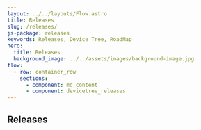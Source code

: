```yaml
---
layout: ../../layouts/Flow.astro
title: Releases
slug: /releases/
js-package: releases
keywords: Releases, Device Tree, RoadMap
hero:
  title: Releases
  background_image: ../../assets/images/background-image.jpg
flow:
  - row: container_row
    sections:
      - component: md_content
      - component: devicetree_releases
---
```


## Releases

